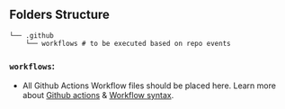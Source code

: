 ## Folders Structure

```
└── .github
    └── workflows # to be executed based on repo events
```

### `workflows`:

- All Github Actions Workflow files should be placed here. Learn more about [Github actions](https://docs.github.com/en/free-pro-team@latest/actions) & [Workflow syntax](https://docs.github.com/en/free-pro-team@latest/actions/reference/workflow-syntax-for-github-actions).
